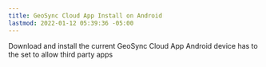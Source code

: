 ```yaml
---
title: GeoSync Cloud App Install on Android
lastmod: 2022-01-12 05:39:36 -05:00
---
```

			
Download and install the current GeoSync Cloud App   Android device has to the set to allow third party apps  